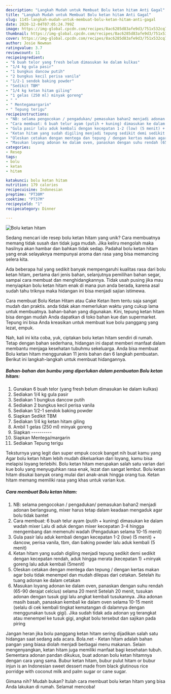 ```yaml
---
description: "Langkah Mudah untuk Membuat Bolu ketan hitam Anti Gagal"
title: "Langkah Mudah untuk Membuat Bolu ketan hitam Anti Gagal"
slug: 1145-langkah-mudah-untuk-membuat-bolu-ketan-hitam-anti-gagal
date: 2020-12-04T07:05:24.799Z
image: https://img-global.cpcdn.com/recipes/8ac6285d83afe9d3/751x532cq70/bolu-ketan-hitam-foto-resep-utama.jpg
thumbnail: https://img-global.cpcdn.com/recipes/8ac6285d83afe9d3/751x532cq70/bolu-ketan-hitam-foto-resep-utama.jpg
cover: https://img-global.cpcdn.com/recipes/8ac6285d83afe9d3/751x532cq70/bolu-ketan-hitam-foto-resep-utama.jpg
author: Josie Newman
ratingvalue: 3.7
reviewcount: 11
recipeingredient:
- "6 buah telor yang fresh belum dimasukan ke dalam kulkas"
- "1/4 kg gula pasir"
- "1 bungkus dancow putih"
- "2 bungkus kecil perisa vanila"
- "1/2-1 sendok baking powder"
- "Sedikit TBM"
- "1/4 kg ketan hitam giling"
- "1 gelas (250 ml) minyak goreng"
- " "
- " Mentegamargarin"
- " Tepung terigu"
recipeinstructions:
- "NB: selama pengocokan / pengadukan/ pemasukan bahan2 menjadi adonan berlangsung, mixer harus tetap dalam keadaan mengaduk agar bolu tidak bantet"
- "Cara membuat: 6 buah telur ayam (putih + kuning) dimasukan ke dalam wadah mixer Lalu di aduk dengan mixer kecepatan 3-4 hingga mengembang dan memenuhi wadah (Pengadukan selama 10-15 menit)"
- "Gula pasir lalu aduk kembali dengan kecepatan 1-2 (low) (5 menit) + dancow, perisa vanila, tbm, dan baking powder lalu aduk kembali (5 menit)"
- "Ketan hitam yang sudah digiling menjadi tepung sedikit demi sedikit dengan kecepatan rendah, aduk hingga merata (kecepatan 1) +minyak goreng lalu aduk kembali (5menit)"
- "Oleskan cetakan dengan mentega dan tepung / dengan kertas makan agar bolu tidak menempel dan mudah dilepas dari cetakan. Setelah itu tuang adonan ke dalam cetakan"
- "Masukan loyang adonan ke dalam oven, panaskan dengan suhu rendah (65-90 derajat celcius) selama 20 menit Setelah 20 menit, tusukan adonan dengan tusuk gigi lalu angkat kembali tusukannya. Jika adonan masih basah, panaskan kembali ke dalam oven selama 10-15 menit (selalu di cek kembali tingkat kematangan di dalamnya dengan menggunakan tusuk gigi). Jika sudah tidak ada adonan yg terangkat atau menempel ke tusuk gigi, angkat bolu tersebut dan sajikan pada piring"
categories:
- Resep
tags:
- bolu
- ketan
- hitam

katakunci: bolu ketan hitam 
nutrition: 179 calories
recipecuisine: Indonesian
preptime: "PT30M"
cooktime: "PT37M"
recipeyield: "1"
recipecategory: Dinner

---
```



![Bolu ketan hitam](https://img-global.cpcdn.com/recipes/8ac6285d83afe9d3/751x532cq70/bolu-ketan-hitam-foto-resep-utama.jpg)

Sedang mencari ide resep bolu ketan hitam yang unik? Cara membuatnya memang tidak susah dan tidak juga mudah. Jika keliru mengolah maka hasilnya akan hambar dan bahkan tidak sedap. Padahal bolu ketan hitam yang enak selayaknya mempunyai aroma dan rasa yang bisa memancing selera kita.

Ada beberapa hal yang sedikit banyak mempengaruhi kualitas rasa dari bolu ketan hitam, pertama dari jenis bahan, selanjutnya pemilihan bahan segar, sampai cara membuat dan menghidangkannya. Tidak usah pusing jika mau menyiapkan bolu ketan hitam enak di mana pun anda berada, karena asal sudah tahu triknya maka hidangan ini bisa menjadi sajian istimewa.

Cara membuat Bolu Ketan Hitam atau Cake Ketan Item tentu saja sangat mudah dan praktis. anda tidak akan memerlukan waktu yang cukup lama untuk membuatnya. bahan-bahan yang digunakan. Kini, tepung ketan hitam bisa dengan mudah Anda dapatkan di toko bahan kue dan supermarket. Tepung ini bisa Anda kreasikan untuk membuat kue bolu panggang yang lezat, empuk.


Nah, kali ini kita coba, yuk, ciptakan bolu ketan hitam sendiri di rumah. Tetap dengan bahan sederhana, hidangan ini dapat memberi manfaat dalam membantu menjaga kesehatan tubuhmu sekeluarga. Anda bisa membuat Bolu ketan hitam menggunakan 11 jenis bahan dan 6 langkah pembuatan. Berikut ini langkah-langkah untuk membuat hidangannya.

<!--inarticleads1-->

##### Bahan-bahan dan bumbu yang diperlukan dalam pembuatan Bolu ketan hitam:

1. Gunakan 6 buah telor (yang fresh belum dimasukan ke dalam kulkas)
1. Sediakan 1/4 kg gula pasir
1. Sediakan 1 bungkus dancow putih
1. Sediakan 2 bungkus kecil perisa vanila
1. Sediakan 1/2-1 sendok baking powder
1. Siapkan Sedikit TBM
1. Sediakan 1/4 kg ketan hitam giling
1. Ambil 1 gelas (250 ml) minyak goreng
1. Siapkan  ----------
1. Siapkan  Mentega/margarin
1. Sediakan  Tepung terigu


Teksturnya yang legit dan super empuk cocok banget nih buat kamu yang Agar bolu ketan hitam lebih mudah dikeluarkan dari loyang, kamu bisa melapisi loyang terlebihi. Bolu ketan hitam merupakan salah satu varian dari kue bolu yang menyuguhkan rasa enak, lezat dan sangat lembut. Bolu ketan hitam disukai banyak orang mulai dari anak-anak hingga orang tua. Ketan hitam memang memiliki rasa yang khas untuk varian kue. 

<!--inarticleads2-->

##### Cara membuat Bolu ketan hitam:

1. NB: selama pengocokan / pengadukan/ pemasukan bahan2 menjadi adonan berlangsung, mixer harus tetap dalam keadaan mengaduk agar bolu tidak bantet
1. Cara membuat: 6 buah telur ayam (putih + kuning) dimasukan ke dalam wadah mixer Lalu di aduk dengan mixer kecepatan 3-4 hingga mengembang dan memenuhi wadah (Pengadukan selama 10-15 menit)
1. Gula pasir lalu aduk kembali dengan kecepatan 1-2 (low) (5 menit) + dancow, perisa vanila, tbm, dan baking powder lalu aduk kembali (5 menit)
1. Ketan hitam yang sudah digiling menjadi tepung sedikit demi sedikit dengan kecepatan rendah, aduk hingga merata (kecepatan 1) +minyak goreng lalu aduk kembali (5menit)
1. Oleskan cetakan dengan mentega dan tepung / dengan kertas makan agar bolu tidak menempel dan mudah dilepas dari cetakan. Setelah itu tuang adonan ke dalam cetakan
1. Masukan loyang adonan ke dalam oven, panaskan dengan suhu rendah (65-90 derajat celcius) selama 20 menit Setelah 20 menit, tusukan adonan dengan tusuk gigi lalu angkat kembali tusukannya. Jika adonan masih basah, panaskan kembali ke dalam oven selama 10-15 menit (selalu di cek kembali tingkat kematangan di dalamnya dengan menggunakan tusuk gigi). Jika sudah tidak ada adonan yg terangkat atau menempel ke tusuk gigi, angkat bolu tersebut dan sajikan pada piring


Jangan heran jika bolu panggang ketan hitam sering dijadikan salah satu hidangan saat sedang ada acara. Bola.net - Ketan hitam adalah bahan pangan yang biasa diolah menjadi berbagai menu makanan. Selain mengenyangkan, ketan hitam juga memiliki manfaat bagi kesehatan tubuh. Sementara adonan pandan dikukus, buat adonan bolu ketan hitamnya dengan cara yang sama. Bubur ketan hitam, bubur pulut hitam or bubur injun is an Indonesian sweet dessert made from black glutinous rice porridge with coconut milk and palm sugar or cane sugar. 

Gimana nih? Mudah bukan? Itulah cara membuat bolu ketan hitam yang bisa Anda lakukan di rumah. Selamat mencoba!

